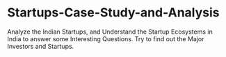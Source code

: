 # Startups-Case-Study-and-Analysis
Analyze the Indian Startups, and Understand the Startup Ecosystems in India to answer some Interesting Questions. Try to find out the Major Investors and Startups.
